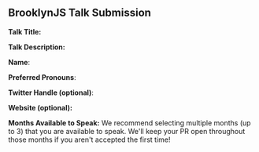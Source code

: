 ## BrooklynJS Talk Submission

**Talk Title:**

**Talk Description:**

**Name**:

**Preferred Pronouns**:

**Twitter Handle (optional)**:

**Website (optional):**

**Months Available to Speak:** We recommend selecting multiple months (up to 3) that you are available to speak. We'll keep your PR open throughout those months if you aren't accepted the first time!
